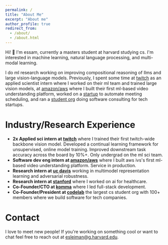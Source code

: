 ```yaml
---
permalink: /
title: "About Me"
excerpt: "About me"
author_profile: true
redirect_from:
  - /about/
  - /about.html
---
```


Hi! 👋 I'm essam, currently a masters student at harvard studying cs. I'm interested in machine learning, natural language processing, and multi-modal learning.

I do ml research working on improving compositional reasoning of llms and large vision-language models. Previously, I spent some time at [twitch](https://www.twitch.tv/) as an applied scientist intern where I worked on their ml team and trained large vision models, at [amazon/aws](https://aws.amazon.com/ivs/) where I built their first ml-based video understanding platform, worked on a [startup](https://github.com/essamsleiman/komma-web) to automate meeting scheduling, and ran a [student org](https://www.codelabdavis.com/) doing software consulting for tech startups.

# Industry/Research Experience

<!-- - **Research intern at [harvard](https://www.harvard.edu/) & [mit](https://www.mit.edu)** working on nlp and vision-language learning. -->

- **2x Applied sci intern at [twitch](https://www.twitch.tv/)** where I trained their first twitch-wide backbone vision model. Developed a continual learning framework for unsupervised, online model training. Improved downstream task accuracy across the board by 10%+. Only undergrad on the ml sci team.
- **Software dev eng intern at [amazon/aws](https://aws.amazon.com/ivs/)** where I built aws ivs's first ml-based video understanding platform. Service in production.
- **Research intern at [uc davis](https://web.cs.ucdavis.edu/~hpirsiav/)** working in multimodel representation learning and adversarial robustness.
- **Research intern at [stanford](https://ai.stanford.edu/)** where I worked on ai for healthcare.
- **Co-Founder/CTO at [komma](https://github.com/essamsleiman/komma-web)** where I led full-stack development.
- **Co-Founder/President at [codelab](https://www.codelabdavis.com/)** the largest cs student org with 100+ members where we build software for tech companies.

# Contact

I love to meet new people! If you're working on something cool or want to chat feel free to reach out at esleiman@g.harvard.edu.

<!--

# Projects & Publications

[SlowFormer: Universal Adversarial Patch for Attack on Compute and Energy Efficiency of Inference Efficient Vision Transformers](https://arxiv.org/pdf/2310.02544.pdf)
KL Navaneet\*, Soroush Abbasi Koohpayegani\*, **Essam Sleiman\***, Hamed Pirsiavash <br>
_arXiv._ [[project page]](https://github.com/UCDvision/SlowFormer/tree/main)

[Deep Learning-Based Autism Spectrum Disorder Detection Using Emotion Features From Video Recordings](./images/jmir-22.pdf)
**Essam Sleiman**; Onur Cezmi Mutlu; Saimourya Surabhi; Arman Husic; Aaron Kline; Peter Washington; Dennis P. Wall <br>
_JMIR 2022._ [[pdf]](./images/jmir-22.pdf)

[TikTok for Good: Creating a Diverse Emotion Expression Database](https://openaccess.thecvf.com/content/CVPR2022W/ABAW/html/Surabhi_TikTok_for_Good_Creating_a_Diverse_Emotion_Expression_Database_CVPRW_2022_paper.html)
Saimourya Surabhi,...,**Essam Sleiman**, Dennis P. Wall <br>
_Computer Vision and Pattern Recognition (CVPR) Workshop, 2022._ [[pdf]](./images/CVPRW.pdf)

[Mitigating Negative Transfer in Multi-Task Learning with Exponential Moving Average Loss Weighting Strategies.](https://arxiv.org/abs/2211.12999)
Anish Lakkapragada, **Essam Sleiman**, Mourya Surabhi, Dennis P. Wall <br>
_AAAI 2023 (Student Abstract)_

[Continually Learning Self-Supervised Image Embeddings](pub2)
**Essam Sleiman**, Xiangbo Li, Saad Ali, Lukas Tencer <br>
_2022_ [Email me for access to pdf.] -->
